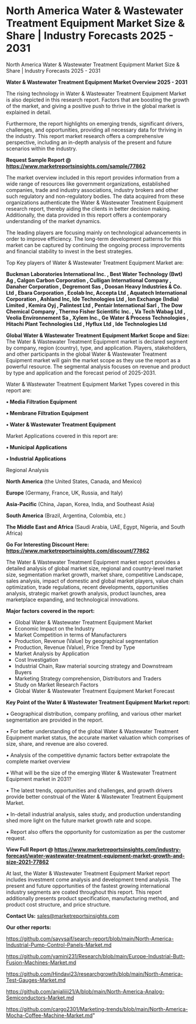 # North America Water & Wastewater Treatment Equipment Market Size & Share | Industry Forecasts 2025 - 2031
North America Water & Wastewater Treatment Equipment Market Size & Share | Industry Forecasts 2025 - 2031

<Strong> Water & Wastewater Treatment Equipment Market Overview 2025 - 2031</strong>

The rising technology in Water & Wastewater Treatment Equipment Market is also depicted in this research report. Factors that are boosting the growth of the market, and giving a positive push to thrive in the global market is explained in detail.

Furthermore, the report highlights on emerging trends, significant drivers, challenges, and opportunities, providing all necessary data for thriving in the industry. This report market research offers a comprehensive perspective, including an in-depth analysis of the present and future scenarios within the industry.

<strong>Request Sample Report @ <a href=https://www.marketreportsinsights.com/sample/77862>https://www.marketreportsinsights.com/sample/77862</a></strong>

The market overview included in this report provides information from a wide range of resources like government organizations, established companies, trade and industry associations, industry brokers and other such regulatory and non-regulatory bodies. The data acquired from these organizations authenticate the Water & Wastewater Treatment Equipment research report, thereby aiding the clients in better decision making. Additionally, the data provided in this report offers a contemporary understanding of the market dynamics.

The leading players are focusing mainly on technological advancements in order to improve efficiency. The long-term development patterns for this market can be captured by continuing the ongoing process improvements and financial stability to invest in the best strategies.

Top Key players of Water & Wastewater Treatment Equipment Market are:

<strong>Buckman Laboratories International Inc. , Best Water Technology (Bwt) Ag , Calgon Carbon Corporation , Culligan International Company , Danaher Corporation , Degremont Sas , Doosan Heavy Industries & Co. Ltd , Ebara Corporation , Ecolab Inc, Accepta Ltd , Aquatech International Corporation , Ashland Inc, Ide Technologies Ltd , Ion Exchange (India) Limited , Kemira Oyj , Palintest Ltd , Pentair International Sarl , The Dow Chemical Company , Thermo Fisher Scientific Inc. , Va Tech Wabag Ltd , Veolia Environnement Sa , Xylem Inc., Ge Water & Process Technologies , Hitachi Plant Technologies Ltd , Hyflux Ltd , Ide Technologies Ltd </strong>

<strong><b>Global Water & Wastewater Treatment Equipment Market Scope and Size:</b></strong>
The Water & Wastewater Treatment Equipment market is declared segment by company, region (country), type, and application. Players, stakeholders, and other participants in the global Water & Wastewater Treatment Equipment market will gain the market scope as they use the report as a powerful resource. The segmental analysis focuses on revenue and product by type and application and the forecast period of 2025-2031.

Water & Wastewater Treatment Equipment Market Types covered in this report are:

<strong>• Media Filtration Equipment

• Membrane Filtration Equipment

• Water & Wastewater Treatment Equipment</strong>

Market Applications covered in this report are:

<strong>• Municipal Applications 

• Industrial Applications </strong> 

Regional Analysis

<strong>North America</strong> (the United States, Canada, and Mexico)

<strong>Europe</strong> (Germany, France, UK, Russia, and Italy)

<strong>Asia-Pacific</strong> (China, Japan, Korea, India, and Southeast Asia)

<strong>South America</strong> (Brazil, Argentina, Colombia, etc.)

<strong>The Middle East and Africa</strong> (Saudi Arabia, UAE, Egypt, Nigeria, and South Africa)

<strong>Go For Interesting Discount Here: <a href=https://www.marketreportsinsights.com/discount/77862>https://www.marketreportsinsights.com/discount/77862</a></strong>

The Water & Wastewater Treatment Equipment market report provides a detailed analysis of global market size, regional and country-level market size, segmentation market growth, market share, competitive Landscape, sales analysis, impact of domestic and global market players, value chain optimization, trade regulations, recent developments, opportunities analysis, strategic market growth analysis, product launches, area marketplace expanding, and technological innovations.

<strong><b>Major factors covered in the report:</b></strong>
<ul>
  <li>Global Water & Wastewater Treatment Equipment Market </li>
  <li>Economic Impact on the Industry</li>
  <li>Market Competition in terms of Manufacturers</li>
  <li>Production, Revenue (Value) by geographical segmentation</li>
  <li>Production, Revenue (Value), Price Trend by Type</li>
  <li>Market Analysis by Application</li>
  <li>Cost Investigation</li>
  <li>Industrial Chain, Raw material sourcing strategy and Downstream Buyers</li>
  <li>Marketing Strategy comprehension, Distributors and Traders</li>
  <li>Study on Market Research Factors</li>
  <li>Global Water & Wastewater Treatment Equipment Market Forecast</li>
</ul>

<strong><b>Key Point of the Water & Wastewater Treatment Equipment Market report:</b></strong>

• Geographical distribution, company profiling, and various other market segmentation are provided in the report.

• For better understanding of the global Water & Wastewater Treatment Equipment market status, the accurate market valuation which comprises of size, share, and revenue are also covered.

• Analysis of the competitive dynamic factors better extrapolate the complete market overview

• What will be the size of the emerging Water & Wastewater Treatment Equipment market in 2031?

• The latest trends, opportunities and challenges, and growth drivers provide better construal of the Water & Wastewater Treatment Equipment Market.

• In-detail industrial analysis, sales study, and production understanding shed more light on the future market growth rate and scope.

• Report also offers the opportunity for customization as per the customer request.

<strong><b>View Full Report @ <a href=https://www.marketreportsinsights.com/industry-forecast/water-wastewater-treatment-equipment-market-growth-and-size-2021-77862>https://www.marketreportsinsights.com/industry-forecast/water-wastewater-treatment-equipment-market-growth-and-size-2021-77862</a></b></strong>


At last, the Water & Wastewater Treatment Equipment Market report includes investment come analysis and development trend analysis. The present and future opportunities of the fastest growing international industry segments are coated throughout this report. This report additionally presents product specification, manufacturing method, and product cost structure, and price structure.

<strong>Contact Us:</strong>
sales@marketreportsinsights.com

<strong>Our other reports:</strong>

<a href=https://github.com/sayysaif/search-report/blob/main/North-America-Industrial-Pump-Control-Panels-Market.md>https://github.com/sayysaif/search-report/blob/main/North-America-Industrial-Pump-Control-Panels-Market.md</a>

<a href=https://github.com/yamini231/Research/blob/main/Europe-Industrial-Butt-Fusion-Machines-Market.md>https://github.com/yamini231/Research/blob/main/Europe-Industrial-Butt-Fusion-Machines-Market.md</a>

<a href=https://github.com/Hindavi23/researchgrowth/blob/main/North-America-Test-Gauges-Market.md>https://github.com/Hindavi23/researchgrowth/blob/main/North-America-Test-Gauges-Market.md</a>

<a href=https://github.com/anjaliiii21/A/blob/main/North-America-Analog-Semiconductors-Market.md>https://github.com/anjaliiii21/A/blob/main/North-America-Analog-Semiconductors-Market.md</a>

<a href=https://github.com/cargo2301/Marketing-trends/blob/main/North-America-Mocha-Coffee-Machine-Market.md>https://github.com/cargo2301/Marketing-trends/blob/main/North-America-Mocha-Coffee-Machine-Market.md</a>"
